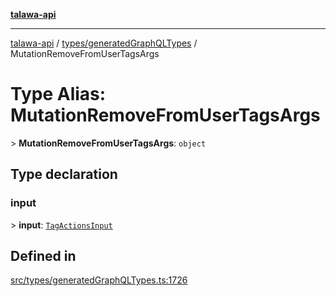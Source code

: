 [**talawa-api**](../../../README.md)

***

[talawa-api](../../../modules.md) / [types/generatedGraphQLTypes](../README.md) / MutationRemoveFromUserTagsArgs

# Type Alias: MutationRemoveFromUserTagsArgs

\> **MutationRemoveFromUserTagsArgs**: `object`

## Type declaration

### input

\> **input**: [`TagActionsInput`](TagActionsInput.md)

## Defined in

[src/types/generatedGraphQLTypes.ts:1726](https://github.com/PalisadoesFoundation/talawa-api/blob/5c5b29a0ea487bda8306089fe128f43f3be29f94/src/types/generatedGraphQLTypes.ts#L1726)
